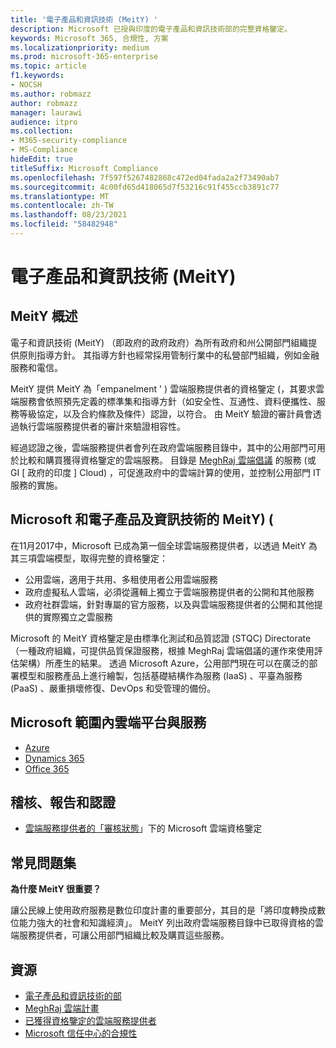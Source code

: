 ```yaml
---
title: '電子產品和資訊技術 (MeitY) '
description: Microsoft 已授與印度的電子產品和資訊技術部的完整資格鑒定。
keywords: Microsoft 365, 合規性, 方案
ms.localizationpriority: medium
ms.prod: microsoft-365-enterprise
ms.topic: article
f1.keywords:
- NOCSH
ms.author: robmazz
author: robmazz
manager: laurawi
audience: itpro
ms.collection:
- M365-security-compliance
- MS-Compliance
hideEdit: true
titleSuffix: Microsoft Compliance
ms.openlocfilehash: 7f597f5267482868c472ed04fada2a2f73490ab7
ms.sourcegitcommit: 4c00fd65d418065d7f53216c91f455ccb3891c77
ms.translationtype: MT
ms.contentlocale: zh-TW
ms.lasthandoff: 08/23/2021
ms.locfileid: "58482948"
---
```

# <a name="ministry-of-electronics-and-information-technology-meity"></a>電子產品和資訊技術 (MeitY) 

## <a name="meity-overview"></a>MeitY 概述

電子和資訊技術 (MeitY) （即政府的政府政府）為所有政府和州公開部門組織提供原則指導方針。 其指導方針也經常採用管制行業中的私營部門組織，例如金融服務和電信。

MeitY 提供 MeitY 為「empanelment ' ) 雲端服務提供者的資格鑒定 (，其要求雲端服務會依照預先定義的標準集和指導方針（如安全性、互通性、資料便攜性、服務等級協定，以及合約條款及條件）認證，以符合。 由 MeitY 驗證的審計員會透過執行雲端服務提供者的審計來驗證相容性。

經過認證之後，雲端服務提供者會列在政府雲端服務目錄中，其中的公用部門可用於比較和購買獲得資格鑒定的雲端服務。 目錄是 [MeghRaj 雲端倡議](https://meity.gov.in/content/gi-cloud-meghraj) 的服務 (或 GI \[ 政府的印度 \] Cloud) ，可促進政府中的雲端計算的使用，並控制公用部門 IT 服務的實施。

## <a name="microsoft-and-ministry-of-electronics-and-information-technology-meity"></a>Microsoft 和電子產品及資訊技術的 MeitY)  (

在11月2017中，Microsoft 已成為第一個全球雲端服務提供者，以透過 MeitY 為其三項雲端模型，取得完整的資格鑒定：

- 公用雲端，適用于共用、多租使用者公用雲端服務
- 政府虛擬私人雲端，必須從邏輯上獨立于雲端服務提供者的公開和其他服務
- 政府社群雲端，針對專屬的官方服務，以及與雲端服務提供者的公開和其他提供的實際獨立之雲服務

Microsoft 的 MeitY 資格鑒定是由標準化測試和品質認證 (STQC) Directorate （一種政府組織，可提供品質保證服務，根據 MeghRaj 雲端倡議的運作來使用評估架構）所產生的結果。 透過 Microsoft Azure，公用部門現在可以在廣泛的部署模型和服務產品上進行繪製，包括基礎結構作為服務 (IaaS) 、平臺為服務 (PaaS) 、嚴重損壞修復、DevOps 和受管理的備份。

## <a name="microsoft-in-scope-cloud-platforms--services"></a>Microsoft 範圍內雲端平台與服務

- [Azure](https://aka.ms/AzureCompliance)
- [Dynamics 365](https://aka.ms/d365-compliance-list)
- [Office 365](https://aka.ms/Office365ComplianceOfferings)

## <a name="audits-reports-and-certificates"></a>稽核、報告和認證

- [雲端服務提供者的「審核狀態](https://meity.gov.in/content/gi-cloud-meghraj)」下的 Microsoft 雲端資格鑒定

## <a name="frequently-asked-questions"></a>常見問題集

**為什麼 MeitY 很重要？**

讓公民線上使用政府服務是數位印度計畫的重要部分，其目的是「將印度轉換成數位能力強大的社會和知識經濟」。 MeitY 列出政府雲端服務目錄中已取得資格的雲端服務提供者，可讓公用部門組織比較及購買這些服務。

## <a name="resources"></a>資源

- [電子產品和資訊技術的部](https://meity.gov.in/)
- [MeghRaj 雲端計畫](https://meity.gov.in/content/gi-cloud-meghraj)
- [已獲得資格鑒定的雲端服務提供者](https://meity.gov.in/content/gi-cloud-meghraj)
- [Microsoft 信任中心的合規性](https://www.microsoft.com/trust-center/compliance/compliance-overview)
